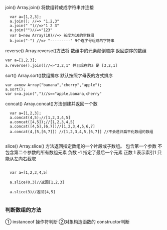 join()
Array.join() 将数组转成成字符串并连接
  ```
    var a=[1,2,3];
    a.join(); //=> "1,2,3"
    a.join(" ")//=>"1 2 3"
    a.join("")//=>"123"
    var b=new Array(10)//=> 长度为10的空数组
    b.join("-") //=> "---------" 9个连字号组成的字符串
  ```
reverse()
Array.reverse()方法将 数组中的元素颠倒顺序 返回逆序的数组
  ```
  var a=[1,2,3];
  a.reverse().join()//=>"3,2,1" 并且现在的a 是 [3,2,1]
  ```
sort()
Array.sort()数组排序 默认按照字母表的方式排序 
  ```
  var a=new Array("banana","cherry","apple");
  a.sort();
  var s=a.join(",")//s=="apple,banana,cherry"
  ```
concat()
Array.concat()方法创建并返回一个数
```
  var a=[1,2,3];
  a.concat(4,5);//[1,2,3,4,5]
  a.concat([4,5]);//[1,2,3,4,5]
  a.concat([4,5],[6,7])//[1,2,3,4,5,6,7]
  a.concat(4,[5,[6,7]]) //[1,2,3,4,5,[6,7]] //不会递归扁平化数组的数组
  
```
slice()
Array.slice() 方法返回指定数组的一个片段或子数组。
包含第一个参数 不包含第二个参数的所有数组元素
负数 -1 指定了最后一个元素
正数 1  表示索引1
只能从左向右截取
```
  
  var a=[1,2,3,4,5]
  
  a.slice(0,3)//返回[1,2,3]

  a.slice(3)//返回[4,5]
  
```
### 判断数组的方法
① instanceof 操作符判断
②对象构造函数的 constructor判断
